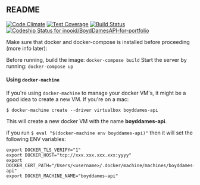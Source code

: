 ## README

[![Code Climate](https://codeclimate.com/github/inooid/BoydDamesAPI-for-portfolio/badges/gpa.svg)](https://codeclimate.com/github/inooid/BoydDamesAPI-for-portfolio)
[![Test Coverage](https://codeclimate.com/github/inooid/BoydDamesAPI-for-portfolio/badges/coverage.svg)](https://codeclimate.com/github/inooid/BoydDamesAPI-for-portfolio/coverage)
[![Build Status](https://travis-ci.org/inooid/BoydDamesAPI-for-portfolio.svg?branch=master)](https://travis-ci.org/inooid/BoydDamesAPI-for-portfolio)
[ ![Codeship Status for inooid/BoydDamesAPI-for-portfolio](https://img.shields.io/codeship/5c9ef120-4742-0133-4c99-066ef9c7f962/master.svg)](https://codeship.com/projects/105003)

Make sure that docker and docker-compose is installed before proceeding (more info later):

Before running, build the image: `docker-compose build`
Start the server by running: `docker-compose up`

#### Using `docker-machine`

If you're using `docker-machine` to manage your docker VM's, it might be a good idea to create a new VM. If you're on a mac:

```
$ docker-machine create --driver virtualbox boyddames-api
```

This will create a new docker VM with the name **boyddames-api**.

if you run `$ eval "$(docker-machine env boyddames-api)"` then it will set the following ENV variables:

```shell
export DOCKER_TLS_VERIFY="1"
export DOCKER_HOST="tcp://xxx.xxx.xxx.xxx:yyyy"
export DOCKER_CERT_PATH="/Users/<username>/.docker/machine/machines/boyddames-api"
export DOCKER_MACHINE_NAME="boyddames-api"
```
